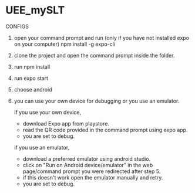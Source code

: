# UEE_mySLT
CONFIGS

1. open your command prompt and run (only if you have not installed expo on your computer)
npm install -g expo-cli 

2. clone the project and open the command prompt inside the folder.

3. run
   npm install

4. run
   expo start
   
5. choose android

6. you can use your own device for debugging or you use an emulator. 

   if you use your own device,
   
   - download Expo app from playstore.
   - read the QR code provided in the command prompt using expo app.
   - you are set to debug.
   
   if you use an emulator,
   
   - download a preferred emulator using android studio.
   - click on "Run on Android device/emulator" in the web page/command prompt you were redirected after step 5.
   - if this doesn't work open the emulator manually and retry.
   - you are set to debug.
   
  
